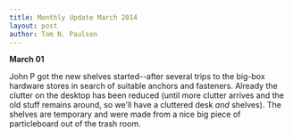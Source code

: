 ```yaml
---
title: Monthly Update March 2014 
layout: post
author: Tom N. Paulsen
---
```




 **March 01**   
  
 John P got the new shelves started\-\-after several trips to the big\-box hardware stores in search of suitable anchors and fasteners. Already the clutter on the desktop has been reduced (until more clutter arrives and the old stuff remains around, so we'll have a cluttered desk *and* shelves). The shelves are temporary and were made from a nice big piece of particleboard out of the trash room. 
 
 